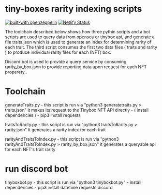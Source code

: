 # tiny-boxes rarity indexing scripts

[![built-with openzeppelin](https://img.shields.io/badge/built%20with-OpenZeppelin-3677FF)](https://docs.openzeppelin.com/)
[![Netlify Status](https://api.netlify.com/api/v1/badges/40655e36-a4fd-4744-bfca-13d208c2987b/deploy-status)](https://app.netlify.com/sites/tiny-boxes/deploys)

The toolchain described below shows how three pythin scripts and a bot scripts are used to query data from opensea or tinybox api, and generate a file traits.json which is used to generate an index for determining rarity of each trait. The third script consumes the first two data files ( traits and rarity ) to produce individual rarity files for each (NFT) box.

Discord bot is used to provide a query service by consuming rarity_by_box.json to provide reporting data upon request for each NFT properety..


# Toolchain

generateTraits.py   - this script is run via "python3 generatetraits.py > traits.json"  it makes its request to the Tinybox NFT API directly
                    - ( install dependencies ) -  pip3 install requests


traitsToRarity.py   - this script is run via "python3 traitsToRarity.py > rarity.json"  it generates a rarity index for each trait



rarityAndTraitsToIndex.py   - this script is run via "python3 rarityAndTraitsToIndex.py > rarity_by_box.json" it generates a queryable api for each NFT's trait rarity


# run discord bot

tinyboxbot.py   - this script is run via "python3 tinyboxbot.py" 
                - install dependencies - pip3 install datetime requests discord
                
                
